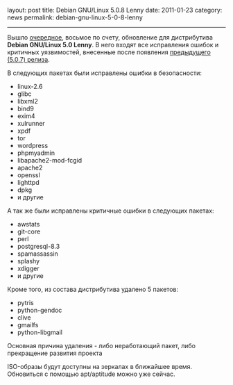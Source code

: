 layout: post
title: Debian GNU/Linux 5.0.8 Lenny 
date: 2011-01-23
category: news
permalink: debian-gnu-linux-5-0-8-lenny

---

Вышло [очередное](http://www.debian.org/News/2011/20110122 "Анонс Debian Lenny 5.0.8"), восьмое по счету, обновление для дистрибутива **Debian GNU/Linux 5.0 Lenny**. В него входят все исправления ошибок и критичных уязвимостей, внесенные после появления [предыдущего (5.0.7) релиза](http://debianworld.ru/news/debian-gnulinux-507-lenny/ "Релиз Debian GNU/Linux 5.0.7 Lenny").  

<!-- more -->

В следующих пакетах были исправлены ошибки в безопасности:

  * linux-2.6
  * glibc
  * libxml2
  * bind9
  * exim4
  * xulrunner
  * xpdf
  * tor
  * wordpress
  * phpmyadmin
  * libapache2-mod-fcgid
  * apache2
  * openssl
  * lighttpd
  * dpkg
  * и другие

А так же были исправлены критичные ошибки в следующих пакетах:

  * awstats
  * git-core
  * perl
  * postgresql-8.3
  * spamassassin
  * splashy
  * xdigger
  * и другие

Кроме того, из состава дистрибутива удалено 5 пакетов:

  * pytris
  * python-gendoc
  * clive
  * gmailfs
  * python-libgmail

Основная причина удаления - либо неработающий пакет, либо прекращение развития проекта

ISO-образы будут доступны на зеркалах в ближайшее время. Обновиться с помощью apt/aptitude можно уже сейчас.
